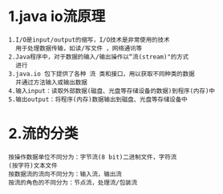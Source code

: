 # 1.java io流原理
    1.I/O是input/output的缩写，I/O技术是非常使用的技术
      用于处理数据传输，如读/写文件 ，网络通讯等
    2.Java程序中，对于数据的输入/输出操作以“流(stream)"的方式
      进行
    3.java.io 包下提供了各种 流 类和接口，用以获取不同种类的数据
      并通过方法输入或输出数据
    4.输入input：读取外部数据(磁盘、光盘等存储设备的数据)到程序(内存)中
    5.输出output：将程序(内存)数据输出到磁盘、光盘等存储设备中
# 2.流的分类
    按操作数据单位不同分为：字节流(8 bit)二进制文件，字符流
    (按字符)文本文件
    按数据流的流向不同分为：输入流，输出流
    按流的角色的不同分为：节点流，处理流/包装流
